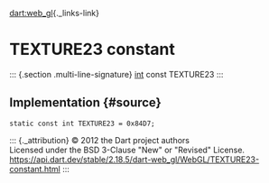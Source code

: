 [dart:web\_gl](../../dart-web_gl/dart-web_gl-library){._links-link}

TEXTURE23 constant
==================

::: {.section .multi-line-signature}
[int](../../dart-core/int-class) const TEXTURE23
:::

Implementation {#source}
--------------

``` {.language-dart data-language="dart"}
static const int TEXTURE23 = 0x84D7;
```

::: {._attribution}
© 2012 the Dart project authors\
Licensed under the BSD 3-Clause \"New\" or \"Revised\" License.\
<https://api.dart.dev/stable/2.18.5/dart-web_gl/WebGL/TEXTURE23-constant.html>
:::
